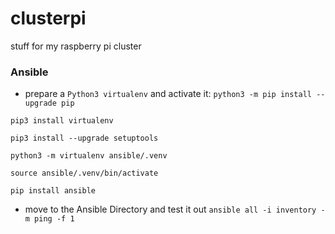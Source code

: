# clusterpi
stuff for my raspberry pi cluster

### Ansible

- prepare a `Python3 virtualenv` and activate it:
```python3 -m pip install --upgrade pip```

```pip3 install virtualenv```

```pip3 install --upgrade setuptools```

```python3 -m virtualenv ansible/.venv```

```source ansible/.venv/bin/activate```

```pip install ansible```

- move to the Ansible Directory and test it out
```ansible all -i inventory -m ping -f 1```
